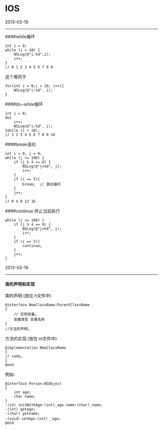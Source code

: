 IOS
===

2013-03-19
***
####while循环

	int i = 0;
	while (i < 10) {
		NSLog(@"i:%d",i);
		i++;
	}
	// 0 1 2 3 4 5 6 7 8 9

这个等同于

	for(int i = 0;i < 10; i++){
		NSLog(@"i:%d", i);
	}


####do~while循环

	int i = 0;
 	do{
     	i++;
     	NSLog(@"i:%d", i);
 	}while (i < 10);
 	// 1 2 3 4 5 6 7 8 9 10


####break语句

	int i = 0, j = 0;
	while (j <= 100) {
	    if (j % 4 == 0) {
	        NSLog(@"j=%d", j);
	        i++;
	    }
	    if (i == 5){
	        break;	// 跳出循环
	    }
	    j++;
	}
	// 0 4 8 12 16


####continue 终止当前执行

	while (j <= 100) {
	    if (j % 4 == 0) {
	        NSLog(@"j=%d", j);
	        i++;
	    }
	    if (i == 5){
	        continue;
	    }
	    j++;
	}


2013-03-19
***
#### 类的声明和实现
类的声明:(放在.h文件中)

	@interface NewClassName:ParentClassName
	{
		// 实例变量…
		变量类型 变量名称
	}
	//方法的声明…

方法的实现:(放在.m文件中)

	@implementation NewClassName
	{
	// code… 
	}
	@end
	
例如:

	@interface Person:NSObject
	{
		int age;
		char name;
	}
	-(id) initWithAge:(int)_age name:(char)_name;
	-(int) getage;
	-(char) getname;
	-(void）setAge:(int) _age;
	@end